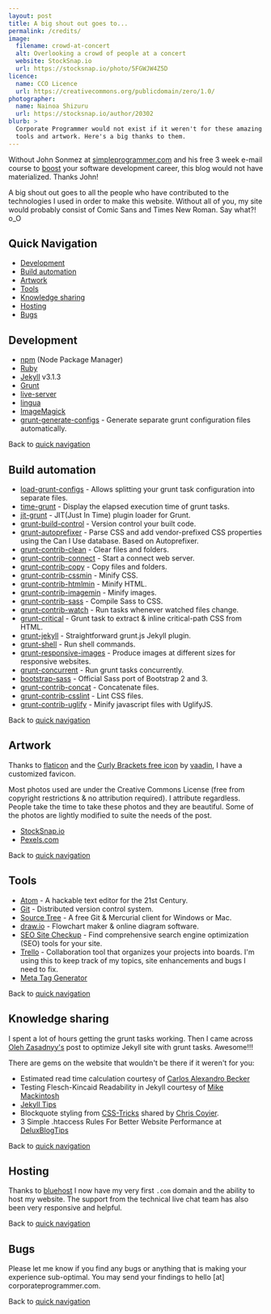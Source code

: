 ```yaml
---
layout: post
title: A big shout out goes to...
permalink: /credits/
image:
  filename: crowd-at-concert
  alt: Overlooking a crowd of people at a concert
  website: StockSnap.io
  url: https://stocksnap.io/photo/5FGWJW4Z5D
licence:
  name: CCO Licence
  url: https://creativecommons.org/publicdomain/zero/1.0/
photographer:
  name: Nainoa Shizuru
  url: https://stocksnap.io/author/20302
blurb: >
  Corporate Programmer would not exist if it weren't for these amazing people,
  tools and artwork. Here's a big thanks to them.
---
```


Without John Sonmez at [simpleprogrammer.com](http://simpleprogrammer.com/)
and his free 3 week e-mail course to [boost](http://devcareerboost.com/blog-course/)
your software development career, this blog would not have materialized. Thanks John!

A big shout out goes to all the people who have contributed to the
technologies I used in order to make this website.
Without all of you, my site would probably consist of Comic Sans and
Times New Roman. Say what?! o_O

## Quick Navigation

* [Development](#development)
* [Build automation](#build-automation)
* [Artwork](#artwork)
* [Tools](#tools)
* [Knowledge sharing](#knowledge-sharing)
* [Hosting](#hosting)
* [Bugs](#bugs)

## Development

* [npm](https://www.npmjs.com/) (Node Package Manager)
* [Ruby](https://www.ruby-lang.org/)
* [Jekyll](https://jekyllrb.com/) v3.1.3
* [Grunt](http://gruntjs.com/getting-started)
* [live-server](https://github.com/tapio/live-server)
* [lingua](https://github.com/dbalatero/lingua)
* [ImageMagick](http://www.imagemagick.org/script/binary-releases.php)
* [grunt-generate-configs](https://github.com/creynders/grunt-generate-configs) - Generate separate grunt configuration files automatically.

Back to [quick navigation](#quick-navigation)

## Build automation

* [load-grunt-configs](https://github.com/creynders/load-grunt-configs) - Allows splitting your grunt task configuration into separate files.
* [time-grunt](https://github.com/sindresorhus/time-grunt) - Display the elapsed execution time of grunt tasks.
* [jit-grunt](https://github.com/shootaroo/jit-grunt) - JIT(Just In Time) plugin loader for Grunt.
* [grunt-build-control](https://github.com/robwierzbowski/grunt-build-control) - Version control your built code.
* [grunt-autoprefixer](https://github.com/nDmitry/grunt-autoprefixer) - Parse CSS and add vendor-prefixed CSS properties using the Can I Use database. Based on Autoprefixer.
* [grunt-contrib-clean](https://github.com/gruntjs/grunt-contrib-clean) - Clear files and folders.
* [grunt-contrib-connect](https://github.com/gruntjs/grunt-contrib-connect) - Start a connect web server.
* [grunt-contrib-copy](https://github.com/gruntjs/grunt-contrib-copy) - Copy files and folders.
* [grunt-contrib-cssmin](https://github.com/gruntjs/grunt-contrib-cssmin) - Minify CSS.
* [grunt-contrib-htmlmin](https://github.com/gruntjs/grunt-contrib-htmlmin) - Minify HTML.
* [grunt-contrib-imagemin](https://github.com/gruntjs/grunt-contrib-imagemin) - Minify images.
* [grunt-contrib-sass](https://github.com/gruntjs/grunt-contrib-sass) - Compile Sass to CSS.
* [grunt-contrib-watch](https://github.com/gruntjs/grunt-contrib-watch) - Run tasks whenever watched files change.
* [grunt-critical](https://github.com/bezoerb/grunt-critical) - Grunt task to extract & inline critical-path CSS from HTML.
* [grunt-jekyll](https://github.com/dannygarcia/grunt-jekyll) - Straightforward grunt.js Jekyll plugin.
* [grunt-shell](https://github.com/sindresorhus/grunt-shell) - Run shell commands.
* [grunt-responsive-images](https://github.com/andismith/grunt-responsive-images/) - Produce images at different sizes for responsive websites.
* [grunt-concurrent](https://github.com/sindresorhus/grunt-concurrent) - Run grunt tasks concurrently.
* [bootstrap-sass](https://github.com/twbs/bootstrap-sass) - Official Sass port of Bootstrap 2 and 3.
* [grunt-contrib-concat](https://github.com/gruntjs/grunt-contrib-concat) - Concatenate files.
* [grunt-contrib-csslint](https://github.com/gruntjs/grunt-contrib-csslint) - Lint CSS files.
* [grunt-contrib-uglify](https://github.com/gruntjs/grunt-contrib-uglify) - Minify javascript files with UglifyJS.

Back to [quick navigation](#quick-navigation)

## Artwork

Thanks to [flaticon](http://www.flaticon.com) and the
[Curly Brackets free icon](http://www.flaticon.com/free-icon/curly-brackets_106842)
by [vaadin](http://www.flaticon.com/authors/vaadin), I have a customized favicon.

Most photos used are under the Creative Commons License (free from copyright
restrictions & no attribution required). I attribute regardless. People take
the time to take these photos and they are beautiful.
Some of the photos are lightly modified to suite the needs of the post.

* [StockSnap.io](https://stocksnap.io/)
* [Pexels.com](https://www.pexels.com)

Back to [quick navigation](#quick-navigation)

## Tools

* [Atom](https://atom.io/) - A hackable text editor for the 21st Century.
* [Git](https://git-scm.com/) - Distributed version control system.
* [Source Tree](https://www.sourcetreeapp.com/) - A free Git & Mercurial client
for Windows or Mac.
* [draw.io](https://www.draw.io/) - Flowchart maker & online diagram software.
* [SEO Site Checkup](http://seositecheckup.com/) - Find comprehensive search
engine optimization (SEO) tools for your site.
* [Trello](https://trello.com) - Collaboration tool that organizes your
projects into boards. I'm using this to keep track of my topics, site enhancements
and bugs I need to fix.
* [Meta Tag Generator](http://secretsaucehq.com/mega-tags/)

Back to [quick navigation](#quick-navigation)

## Knowledge sharing

I spent a lot of hours getting the grunt tasks working. Then I came across
[Oleh Zasadnyy's](http://o.zasadnyy.com/blog/optimized-jekyll-site-with-grunt/)
post to optimize Jekyll site with grunt tasks. Awesome!!!

There are gems on the website that wouldn't be there if it weren't for you:

* Estimated read time calculation courtesy of [Carlos Alexandro Becker](http://carlosbecker.com/posts/jekyll-reading-time-without-plugins)
* Testing Flesch-Kincaid Readability in Jekyll courtesy of [Mike Mackintosh](https://www.mikemackintosh.com/flesch-readability-in-jekyll/)
* [Jekyll Tips](http://jekyll.tips/)
* Blockquote styling from [CSS-Tricks](https://css-tricks.com/snippets/css/simple-and-nice-blockquote-styling/)
shared by [Chris Coyier](https://css-tricks.com/author/chriscoyier/).
* 3 Simple .htaccess Rules For Better Website Performance at [DeluxBlogTips](http://www.deluxeblogtips.com/2010/06/htaccess-rules-website-performace.html)

Back to [quick navigation](#quick-navigation)

## Hosting

Thanks to [bluehost](http://bluehost.com) I now have my very first `.com` domain and
the ability to host my website. The support from the technical live chat team
has also been very responsive and helpful.

Back to [quick navigation](#quick-navigation)

## Bugs

Please let me know if you find any bugs or anything that is making your experience
sub-optimal. You may send your findings to hello [at] corporateprogrammer.com.

Back to [quick navigation](#quick-navigation)
